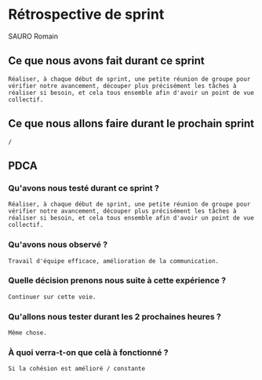# Rétrospective de sprint

SAURO Romain

## Ce que nous avons fait durant ce sprint
	Réaliser, à chaque début de sprint, une petite réunion de groupe pour vérifier notre avancement, découper plus précisément les tâches à réaliser si besoin, et cela tous ensemble afin d'avoir un point de vue collectif.

## Ce que nous allons faire durant le prochain sprint
	/

## PDCA 
### Qu'avons nous testé durant ce sprint ?
	Réaliser, à chaque début de sprint, une petite réunion de groupe pour vérifier notre avancement, découper plus précisément les tâches à réaliser si besoin, et cela tous ensemble afin d'avoir un point de vue collectif.

### Qu'avons nous observé ?
	Travail d'équipe efficace, amélioration de la communication.

### Quelle décision prenons nous suite à cette expérience ?
	Continuer sur cette voie.

### Qu'allons nous tester durant les 2 prochaines heures ? 
	Même chose.

### À quoi verra-t-on que celà à fonctionné ?
	Si la cohésion est amélioré / constante
